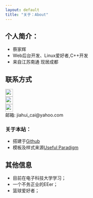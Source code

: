 ```yaml
---
layout: default
title: "关于：About"
---
```


## 个人简介：

* 蔡家辉
* Web后台开发、Linux爱好者,C++开发
* 来自江苏南通 现居成都

## 联系方式

<p class="contact">
 <a href="http://weibo.com/Cosydays" title="微博联系我"><img src="http://www.sinaimg.cn/blog/developer/wiki/LOGO_32x32.png" width="24" height="24" style="display:inline-block;vertical-align:middle"></a><br/>
        <a href="http://www.zhihu.com/people/cai-jia-hui-49" title="知乎联系我"><img src="http://www.zhihu.com/favicon.ico" width="24" height="24" style="display:inline-block;vertical-align:middle"></a><br/>
 <a href="https://github.com/Cosydays" title="Github联系我"><img src="http://www.github.com/favicon.ico" width="24" height="24" style="display:inline-block;vertical-align:middle"></a><br/>
邮箱: jiahui_cai@yahoo.com 
</p>

### 关于本站：

* 搭建于[Github](https://github.com/Cosydays/Cosydays.github.io)
* 模板及样式来源[Useful Paradigm](http://usefulparadigm.com/)


## 其他信息
* 目前在电子科技大学学习；
* 一个不务正业的EEer；
* 篮球爱好者；

